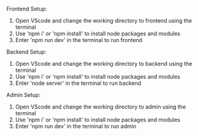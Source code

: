 Frontend Setup:
1. Open VScode and change the working directory to frontend using the terminal
2. Use 'npm i' or 'npm install' to install node packages and modules
3. Enter 'npm run dev' in the terminal to run frontend

Backend Setup:
1. Open VScode and change the working directory to backend using the terminal
2. Use 'npm i' or 'npm install' to install node packages and modules
3. Enter 'node server' in the terminal to run backend

Admin Setup:
1. Open VScode and change the working directory to admin using the terminal
2. Use 'npm i' or 'npm install' to install node packages and modules
3. Enter 'npm run dev' in the terminal to run admin
